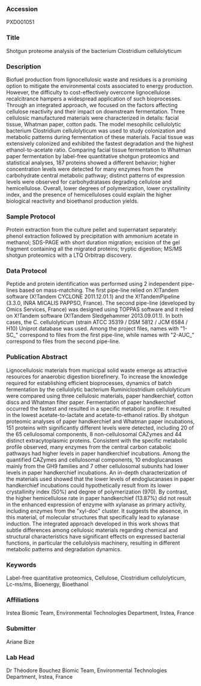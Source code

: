 ### Accession
PXD001051

### Title
Shotgun proteome analysis of the bacterium Clostridium cellulolyticum

### Description
Biofuel production from lignocellulosic waste and residues is a promising option to mitigate the environmental costs associated to energy production. However, the difficulty to cost-effectively overcome lignocellulose recalcitrance hampers a widespread application of such bioprocesses. Through an integrated approach, we focused on the factors affecting cellulose reactivity and their impact on downstream fermentation. Three cellulosic manufactured materials were characterized in details: facial tissue, Whatman paper, cotton pads. The model mesophilic cellulolytic bacterium Clostridium cellulolyticum was used to study colonization and metabolic patterns during fermentation of these materials. Facial tissue was extensively colonized and exhibited the fastest degradation and the highest ethanol-to-acetate ratio. Comparing facial tissue fermentation to Whatman paper fermentation by label-free quantitative shotgun proteomics and statistical analyses, 187 proteins showed a different behavior; higher concentration levels were detected for many enzymes from the carbohydrate central metabolic pathway; distinct patterns of expression levels were observed for carbohydratases degrading cellulose and hemicellulose. Overall, lower degrees of polymerization, lower crystallinity index, and the presence of hemicelluloses could explain the higher biological reactivity and bioethanol production yields.

### Sample Protocol
Protein extraction from the culture pellet and supernatant separately: phenol extraction followed by precipitation with ammonium acetate in methanol; SDS-PAGE with short duration migration; excision of the gel fragment containing all the migrated proteins; tryptic digestion; MS/MS shotgun proteomics with a LTQ Orbitrap discovery.

### Data Protocol
Peptide and protein identification was performed using 2 independent pipe-lines based on mass-matching. The first pipe-line relied on X!Tandem software (X!Tandem CYCLONE 2011.12.01.1)  and the X!TandemPipeline (3.3.0, INRA MICALIS PAPPSO, France). The second pipe-line (developed by Omics Services, France) was designed using TOPPAS software and it relied on X!Tandem software (X!Tandem Sledgehammer 2013.09.01.1). In both cases, the C. cellulolyticum (strain ATCC 35319 / DSM 5812 / JCM 6584 / H10) Uniprot database was used. Among the project files, names with "1-SC_" correspond to files from the first pipe-line, while names with "2-AUC_" correspond to files from the second pipe-line.

### Publication Abstract
Lignocellulosic materials from municipal solid waste emerge as attractive resources for anaerobic digestion biorefinery. To increase the knowledge required for establishing efficient bioprocesses, dynamics of batch fermentation by the cellulolytic bacterium Ruminiclostridium cellulolyticum were compared using three cellulosic materials, paper handkerchief, cotton discs and Whatman filter paper. Fermentation of paper handkerchief occurred the fastest and resulted in a specific metabolic profile: it resulted in the lowest acetate-to-lactate and acetate-to-ethanol ratios. By shotgun proteomic analyses of paper handkerchief and Whatman paper incubations, 151 proteins with significantly different levels were detected, including 20 of the 65 cellulosomal components, 8 non-cellulosomal CAZymes and 44 distinct extracytoplasmic proteins. Consistent with the specific metabolic profile observed, many enzymes from the central carbon catabolic pathways had higher levels in paper handkerchief incubations. Among the quantified CAZymes and cellulosomal components, 10 endoglucanases mainly from the GH9 families and 7 other cellulosomal subunits had lower levels in paper handkerchief incubations. An in-depth characterization of the materials used showed that the lower levels of endoglucanases in paper handkerchief incubations could hypothetically result from its lower crystallinity index (50%) and degree of polymerization (970). By contrast, the higher hemicellulose rate in paper handkerchief (13.87%) did not result in the enhanced expression of enzyme with xylanase as primary activity, including enzymes from the "xyl-doc" cluster. It suggests the absence, in this material, of molecular structures that specifically lead to xylanase induction. The integrated approach developed in this work shows that subtle differences among cellulosic materials regarding chemical and structural characteristics have significant effects on expressed bacterial functions, in particular the cellulolysis machinery, resulting in different metabolic patterns and degradation dynamics.

### Keywords
Label-free quantitative proteomics, Cellulose, Clostridium cellulolyticum, Lc-ms/ms, Bioenergy, Bioethanol

### Affiliations
Irstea
Biomic Team, Environmental Technologies Department, Irstea, France

### Submitter
Ariane Bize

### Lab Head
Dr Théodore Bouchez
Biomic Team, Environmental Technologies Department, Irstea, France


